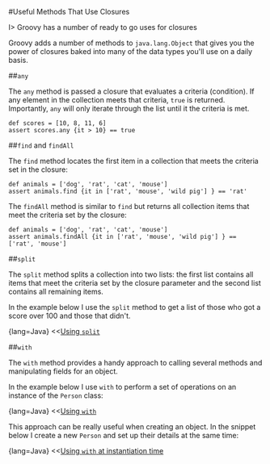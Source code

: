 #Useful Methods That Use Closures

I> Groovy has a number of ready to go uses for closures

Groovy adds a number of methods to `java.lang.Object` that gives you the power of closures baked into many of the data types you'll use on a daily basis.

##`any`

The `any` method is passed a closure that evaluates a criteria (condition). If any element in the collection meets that criteria, `true` is returned. Importantly, `any` will only iterate through the list until it the criteria is met.

	def scores = [10, 8, 11, 6]
	assert scores.any {it > 10} == true


##`find` and `findAll`

The `find` method locates the first item in a collection that meets the criteria set in the closure:

	def animals = ['dog', 'rat', 'cat', 'mouse']
	assert animals.find {it in ['rat', 'mouse', 'wild pig'] } == 'rat'

The `findAll` method is similar to `find` but returns all collection items that meet the criteria set by the closure:

	def animals = ['dog', 'rat', 'cat', 'mouse']
	assert animals.findAll {it in ['rat', 'mouse', 'wild pig'] } == ['rat', 'mouse']


##`split`

The `split` method splits a collection into two lists: the first list contains all items that meet the criteria set by the closure parameter and the second list contains all remaining items.

In the example below I use the `split` method to get a list of those who got a score over 100 and those that didn't.

{lang=Java}
<<[Using `split`](code/07/07/split.groovy)


##`with`

The `with` method provides a handy approach to calling several methods and manipulating fields for an object.

In the example below I use `with` to perform a set of operations on an instance of the `Person` class:

{lang=Java}
<<[Using `with`](code/07/07/with.groovy)

This approach can be really useful when creating an object. In the snippet below I create a new `Person` and set up their details at the same time:

{lang=Java}
<<[Using `with` at instantiation time](code/07/07/with_constructor.groovy)
